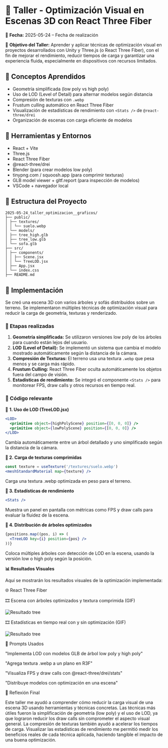 # 🚀 Taller - Optimización Visual en Escenas 3D con React Three Fiber

📅 **Fecha:** 2025-05-24 – Fecha de realización

🎯 **Objetivo del Taller:**
Aprender y aplicar técnicas de optimización visual en proyectos desarrollados con Unity y Three.js (o React Three Fiber), con el fin de mejorar el rendimiento, reducir tiempos de carga y garantizar una experiencia fluida, especialmente en dispositivos con recursos limitados.

## 🧠 Conceptos Aprendidos

* Geometría simplificada (low poly vs high poly)
* Uso de LOD (Level of Detail) para alternar modelos según distancia
* Compresión de texturas con `.webp`
* Frustum culling automático en React Three Fiber
* Visualización de estadísticas de rendimiento con `<Stats />` de `@react-three/drei`
* Organización de escenas con carga eficiente de modelos

## 🔧 Herramientas y Entornos

* React + Vite
* Three.js
* React Three Fiber
* @react-three/drei
* Blender (para crear modelos low poly)
* tinypng.com / squoosh.app (para comprimir texturas)
* GLB model viewer + gltf.report (para inspección de modelos)
* VSCode + navegador local

## 📁 Estructura del Proyecto

```
2025-05-24_taller_optimizacion__graficos/
├── public/
│ ├── textures/
│ │ └── suelo.webp
│ └── models/
│ ├── tree_high.glb
│ ├── tree_low.glb
│ └── sofa.glb
├── src/
│ ├── components/
│ │ ├── Scene.jsx
│ │ └── TreeLOD.jsx
│ ├── App.jsx
│ └── index.css
├── README.md

```


## 🧪 Implementación

Se creó una escena 3D con varios árboles y sofás distribuidos sobre un terreno. Se implementaron múltiples técnicas de optimización visual para reducir la carga de geometría, texturas y renderizado.

### 🔹 Etapas realizadas

1. **Geometría simplificada:** Se utilizaron versiones low poly de los árboles para cuando están lejos del usuario.
2. **LOD (Level of Detail):** Se implementó un sistema que cambia el modelo mostrado automáticamente según la distancia de la cámara.
3. **Compresión de Texturas:** El terreno usa una textura `.webp` que pesa menos y se carga más rápido.
4. **Frustum Culling:** React Three Fiber oculta automáticamente los objetos fuera del campo de visión.
5. **Estadísticas de rendimiento:** Se integró el componente `<Stats />` para monitorear FPS, draw calls y otros recursos en tiempo real.

### 🔹 Código relevante

📌 **1. Uso de LOD (TreeLOD.jsx)**

```jsx
<LOD>
  <primitive object={highPolyScene} position={[0, 0, 0]} />
  <primitive object={lowPolyScene} position={[0, 0, 0]} />
</LOD>
```

Cambia automáticamente entre un árbol detallado y uno simplificado según la distancia de la cámara.

**📌 2. Carga de texturas comprimidas**

```jsx
const texture = useTexture('/textures/suelo.webp')
<meshStandardMaterial map={texture} />
```

Carga una textura .webp optimizada en peso para el terreno.

**📌 3. Estadísticas de rendimiento**

```jsx
<Stats />
```

Muestra un panel en pantalla con métricas como FPS y draw calls para evaluar la fluidez de la escena.

**📌 4. Distribución de árboles optimizados**

```jsx
{positions.map((pos, i) => (
  <TreeLOD key={i} position={pos} />
))}
```

Coloca múltiples árboles con detección de LOD en la escena, usando la versión low o high poly según la posición.



**📊 Resultados Visuales**

Aquí se mostrarán los resultados visuales de la optimización implementada:

🌐 React Three Fiber

🎞️ Escena con árboles optimizados y textura comprimida (GIF)

![Resultado tree](resultados/Graphic%20Optimization.gif)

🎞️ Estadísticas en tiempo real con y sin optimización (GIF)

![Resultado tree](resultados/Graphic%20Optimization%20stadisitcs.gif)

🧩 Prompts Usados

"Implementa LOD con modelos GLB de árbol low poly y high poly"

"Agrega textura .webp a un plano en R3F"

"Visualiza FPS y draw calls con @react-three/drei/stats"

"Distribuye modelos con optimización en una escena"

💬 Reflexión Final


Este taller me ayudó a comprender cómo reducir la carga visual de una escena 3D usando herramientas y técnicas concretas. Las técnicas más útiles fueron la simplificación de geometría (low poly) y el uso de LOD, ya que lograron reducir los draw calls sin comprometer el aspecto visual general. La compresión de texturas también ayudó a acelerar los tiempos de carga. Visualizar las estadísticas de rendimiento me permitió medir los beneficios reales de cada técnica aplicada, haciendo tangible el impacto de una buena optimización.
